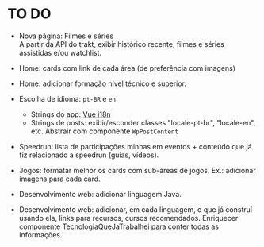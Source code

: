 # TO DO

* Nova página: Filmes e séries  
A partir da API do trakt, exibir histórico recente, filmes e séries assistidas e/ou watchlist.

* Home: cards com link de cada área (de preferência com imagens)

* Home: adicionar formação nível técnico e superior.

* Escolha de idioma: `pt-BR` e `en`
	* Strings do app: [Vue i18n](https://kazupon.github.io/vue-i18n/)
	* Strings de posts: exibir/esconder classes "locale-pt-br", "locale-en", etc. Abstrair com componente `WpPostContent`

* Speedrun: lista de participações minhas em eventos + conteúdo que já fiz relacionado a speedrun (guias, vídeos).

* Jogos: formatar melhor os cards com sub-áreas de jogos. Ex.: adicionar imagens para cada card.

* Desenvolvimento web: adicionar linguagem Java.

* Desenvolvimento web: adicionar, em cada linguagem, o que já construí usando ela, links para recursos, cursos recomendados. Enriquecer componente TecnologiaQueJaTrabalhei para conter todas as informações.